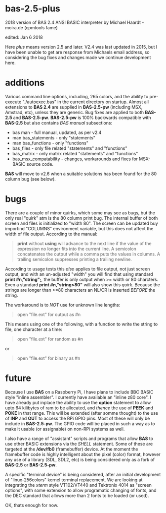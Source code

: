 # bas-2.5-plus
2018 version of BAS 2.4 ANSI BASIC interpreter by Michael Haardt - moira.de (cpmtools fame)

edited: Jan 6 2018

Here _plus_ means version 2.5 and later. V2.4 was last updated in 2015, but I have been unable to get are response from Michaels email address, so considering the bug fixes and changes made we continue development here.

# additions
Various command line options, including, 265 colors, and the ability to pre-execute "./autoexec.bas" in the current directory on startup. Almost all extensions to **BAS 2.4** are supplied in **BAS-2.5-pw** (including MSX, Amstrad, etc), unless they are generic. Bug fixes are applied to both **BAS-2.5** and **BAS-2.5-pw**. **BAS-2.5-pw** is 100% backwards compatible with **BAS-2.5** but also contains _BAS_ _manual_ subsections:

  * bas man - full manual, updated, as per v2.4
  * man bas_statements - only "statements"
  * man bas_functions - only "functions"
  * bas_files - only file related "statements" and "functions"
  * bas_matrix - only matrix related "statements" and "functions"
  * bas_msx_compatability - changes, workarounds and fixes for MSX-BASIC source code.

**BAS** will move to v2.6 when a suitable solutions has been found for the 80 column bug (see below).

# bugs
There are a couple of minor quirks, which some may see as bugs, but the only real "quirk" atm is the 80 column print bug. The internal buffer of both screen and files is initialized to "width 80". The screen can be updated buy importind "COLUMNS" environment variable, but this does not affect the width of file output. According to the manual:

> **print** without **using** will advance to the next line if the value of the expression no longer fits into the current line.
> A semicolon concatenates the output while a comma puts the values in columns.
> A trailing semicolon suppresses printing a trailing newline.

According to usage tests this _also_ applies to file output, not just screen output, and with an un-adjusted "width" you will find that using standard **print #n,"string";**, the buffer is only output when >= width or 80 charcters. Even a standard **print #n,"string>80"** will also show this _quirk_. Because the strings are longer than >=80 characters an NL/CR is inserted _BEFORE_ the string.

The workaround is to _NOT_ use for unknown line lengths:

> open "file.ext" for output as #n

This means using one of the following, with a function to write the string to file, one character at a time:

> open "file.ext" for random as #n

or

> open "file.ext" for binary as #n

# future
Because I use **BAS** on a Raspberry Pi, I have plans to include BBC BASIC style "inline assembler". I currently have available an "inline z80 core". I have already put inplace the ability to use the **option** statement to allow upto 64 kilibytes of ram to be allocated, and _thence_ the use of **PEEK** and **POKE** in that range. This will be extended (after somme thought) to the use of **INP** and **OUT** to access the RPi GPIO pins. Most of these will only be include in **BAS-2.5-pw**. The GPIO code will be placed in such a way as to make it usable (or assignable) on non-RPi systems as well.

I also have a range of "assistant" scripts and programs that allow **BAS** to use other BASIC extensions via the _SHELL_ statement. Some of these are targeted at the **/dev/fb0** (framebuffer) device. At the moment the framebuffer code is highly intelligent about the pixel (color) format, however any use of a library (SDL, SDL2, etc) is being considered only as a fork of **BAS-2.5** or **BAS-2.5-pw**.

A specific "terminal device" is being considered, after an initial development of "linux-256colors" kernel terminal replacement. We are looking at integrating the _xterm_ style VT102/VT440 and Tektronix 4014 as "screen options", with some extension to allow programatic changing of fonts, and the DEC standard that allows more than 2 fonts to be loaded (or used).


OK, thats enough for now.
